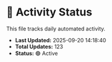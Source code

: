 # 🤖 Activity Status

This file tracks daily automated activity.

- **Last Updated:** 2025-09-20 14:18:40
- **Total Updates:** 123
- **Status:** 🟢 Active
